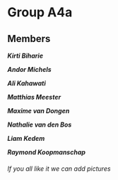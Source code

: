 <h1 style:"color:red">Group A4a</h1>
<h2>Members</h2>
<p><b><I>Kirti Biharie</b></i></p>
<p><b><i>Andor Michels</b></i></p>
<p><b><i>Ali Kahawati</b></i></p>
<p><b><i>Matthias Meester</b></i></p>
<p><b><i>Maxime van Dongen</b></i></p>
<p><b><i>Nathalie van den Bos</b></i></p>
<p><b><i>Liam Kedem</b></i></p>
<p><b><i>Raymond Koopmanschap</b></i></p>
<h6>If you all like it we can add pictures</h6>
